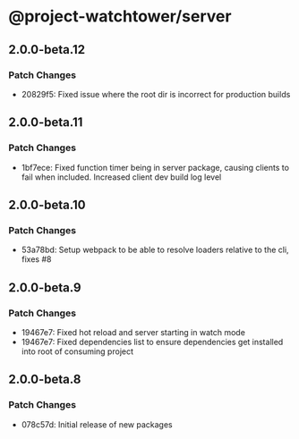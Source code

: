 # @project-watchtower/server

## 2.0.0-beta.12

### Patch Changes

-   20829f5: Fixed issue where the root dir is incorrect for production builds

## 2.0.0-beta.11

### Patch Changes

-   1bf7ece: Fixed function timer being in server package, causing clients to fail when included. Increased client dev build log level

## 2.0.0-beta.10

### Patch Changes

-   53a78bd: Setup webpack to be able to resolve loaders relative to the cli, fixes #8

## 2.0.0-beta.9

### Patch Changes

-   19467e7: Fixed hot reload and server starting in watch mode
-   19467e7: Fixed dependencies list to ensure dependencies get installed into root of consuming project

## 2.0.0-beta.8

### Patch Changes

-   078c57d: Initial release of new packages
